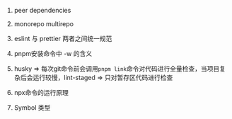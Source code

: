 1. peer dependencies
2. monorepo multirepo
3. eslint 与 prettier 两者之间统一规范
4. pnpm安装命令中 -w 的含义
5. husky => 每次git命令前会调用`pnpm link`命令对代码进行全量检查，当项目复杂后会运行较慢，lint-staged => 只对暂存区代码进行检查
6. npx命令的运行原理

7. Symbol 类型
